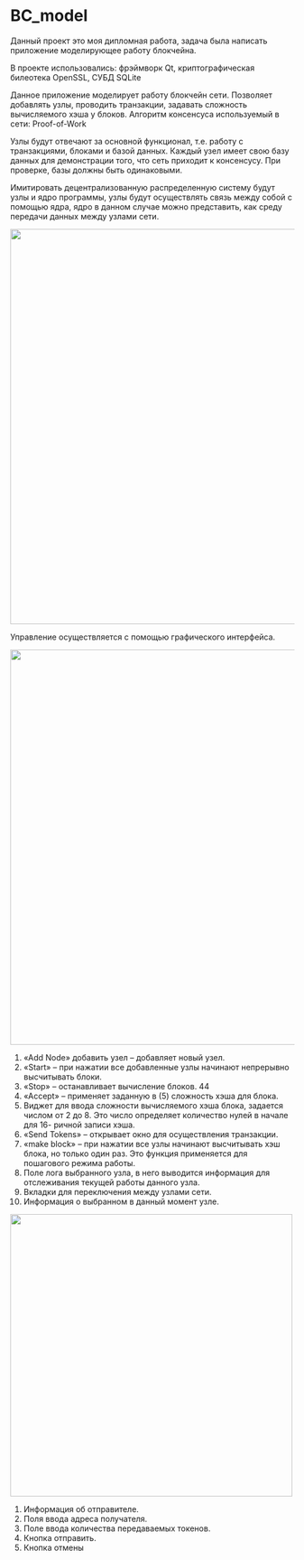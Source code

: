 # BC_model
Данный проект это моя дипломная работа, задача была написать приложение моделирующее работу блокчейна.

В проекте использовались: фрэймворк Qt, криптографическая билеотека OpenSSL, СУБД SQLite

Данное приложение моделирует работу блокчейн сети. Позволяет добавлять узлы, проводить транзакции, задавать сложность вычисляемого хэша у блоков. 
Алгоритм консенсуса используемый в сети: Proof-of-Work

Узлы будут отвечают за основной функционал, т.е. работу с
транзакциями, блоками и базой данных. Каждый узел имеет свою базу
данных для демонстрации того, что сеть приходит к консенсусу. 
При проверке, базы должны быть одинаковыми.

Имитировать децентрализованную распределенную систему будут узлы
и ядро программы, узлы будут осуществлять связь между собой с помощью
ядра, ядро в данном случае можно представить, как среду передачи данных между узлами сети.

<img src="https://github.com/Lmydr/diplomBC/blob/main/pic/%D0%A1%D1%85%D0%B5%D0%BC%D0%B0%20%D0%BF%D1%80%D0%BE%D0%B3%D1%80%D0%B0%D0%BC%D0%BC%D1%8B.png" width="700">

Управление осуществляется с помощью графического интерфейса.

<img src="https://github.com/Lmydr/diplomBC/blob/main/pic/%D0%93%D0%BB%D0%B0%D0%B2%D0%BD%D0%BE%D0%B5%20%D0%BE%D0%BA%D0%BD%D0%BE.png" width="700">

1. «Add Node» добавить узел – добавляет новый узел.
2. «Start» – при нажатии все добавленные узлы начинают
непрерывно высчитывать блоки.
3. «Stop» – останавливает вычисление блоков.
44
4. «Accept» – применяет заданную в (5) сложность хэша для блока.
5. Виджет для ввода сложности вычисляемого хэша блока, задается
числом от 2 до 8. Это число определяет количество нулей в начале для 16-
ричной записи хэша.
6. «Send Tokens» – открывает окно для осуществления транзакции.
7. «make block» – при нажатии все узлы начинают высчитывать хэш
блока, но только один раз. Это функция применяется для пошагового режима
работы.
8. Поле лога выбранного узла, в него выводится информация для
отслеживания текущей работы данного узла.
9. Вкладки для переключения между узлами сети.
10. Информация о выбранном в данный момент узле.

<img src="https://github.com/Lmydr/diplomBC/blob/main/pic/%D0%9E%D0%BA%D0%BD%D0%BE%20%D1%82%D1%80%D0%B0%D0%BD%D0%B7%D0%B0%D0%BA%D1%86%D0%B8%D0%B8.png" width="500">

1. Информация об отправителе.
2. Поля ввода адреса получателя.
3. Поле ввода количества передаваемых токенов.
4. Кнопка отправить.
5. Кнопка отмены

